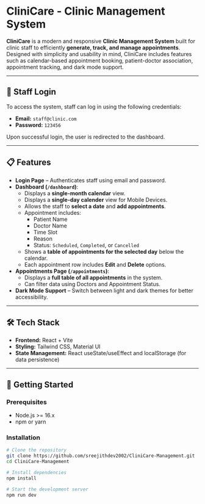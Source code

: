 # CliniCare - Clinic Management System

**CliniCare** is a modern and responsive **Clinic Management System** built for clinic staff to efficiently **generate, track, and manage appointments**. Designed with simplicity and usability in mind, CliniCare includes features such as calendar-based appointment booking, patient-doctor association, appointment tracking, and dark mode support.

---

## 🔐 Staff Login

To access the system, staff can log in using the following credentials:

- **Email:** `staff@clinic.com`
- **Password:** `123456`

Upon successful login, the user is redirected to the dashboard.

---

## 📋 Features

- **Login Page** – Authenticates staff using email and password.
- **Dashboard (`/dashboard`)**:
  - Displays a **single-month calendar** view.
  - Displays a **single-day calender** view for Mobile Devices.
  - Allows the staff to **select a date** and **add appointments**.
  - Appointment includes:
    - Patient Name
    - Doctor Name
    - Time Slot
    - Reason
    - Status: `Scheduled`, `Completed`, or `Cancelled`
  - Shows a **table of appointments for the selected day** below the calendar.
  - Each appointment row includes **Edit** and **Delete** options.
- **Appointments Page (`/appointments`)**:
  - Displays a **full table of all appointments** in the system.
  - Can filter data using Doctors and Appointment Status.
- **Dark Mode Support** – Switch between light and dark themes for better accessibility.

---

## 🛠 Tech Stack

- **Frontend:** React + Vite
- **Styling:** Tailwind CSS, Material UI
- **State Management:** React useState/useEffect and localStorage (for data persistence)

---

## 🚀 Getting Started

### Prerequisites

- Node.js >= 16.x
- npm or yarn

### Installation

```bash
# Clone the repository
git clone https://github.com/sreejithdev2002/CliniCare-Management.git
cd CliniCare-Management

# Install dependencies
npm install

# Start the development server
npm run dev

